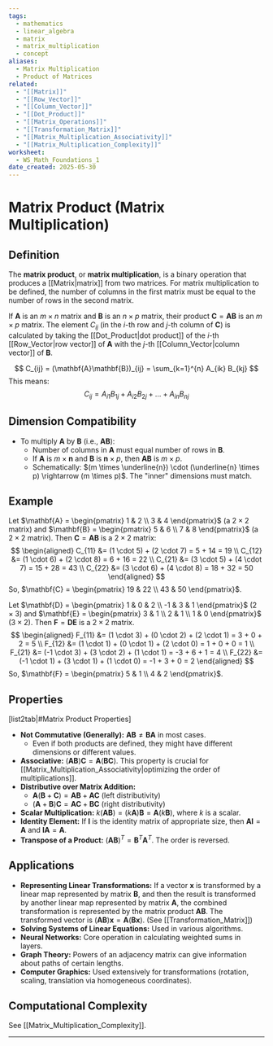 ```yaml
---
tags:
  - mathematics
  - linear_algebra
  - matrix
  - matrix_multiplication
  - concept
aliases:
  - Matrix Multiplication
  - Product of Matrices
related:
  - "[[Matrix]]"
  - "[[Row_Vector]]"
  - "[[Column_Vector]]"
  - "[[Dot_Product]]"
  - "[[Matrix_Operations]]"
  - "[[Transformation_Matrix]]"
  - "[[Matrix_Multiplication_Associativity]]"
  - "[[Matrix_Multiplication_Complexity]]"
worksheet:
  - WS_Math_Foundations_1
date_created: 2025-05-30
---
```

# Matrix Product (Matrix Multiplication)

## Definition
The **matrix product**, or **matrix multiplication**, is a binary operation that produces a [[Matrix|matrix]] from two matrices. For matrix multiplication to be defined, the number of columns in the first matrix must be equal to the number of rows in the second matrix.

If $\mathbf{A}$ is an $m \times n$ matrix and $\mathbf{B}$ is an $n \times p$ matrix, their product $\mathbf{C} = \mathbf{A}\mathbf{B}$ is an $m \times p$ matrix. The element $C_{ij}$ (in the $i$-th row and $j$-th column of $\mathbf{C}$) is calculated by taking the [[Dot_Product|dot product]] of the $i$-th [[Row_Vector|row vector]] of $\mathbf{A}$ with the $j$-th [[Column_Vector|column vector]] of $\mathbf{B}$.

$$ C_{ij} = (\mathbf{A}\mathbf{B})_{ij} = \sum_{k=1}^{n} A_{ik} B_{kj} $$
This means:
$$ C_{ij} = A_{i1}B_{1j} + A_{i2}B_{2j} + \dots + A_{in}B_{nj} $$

## Dimension Compatibility
- To multiply $\mathbf{A}$ by $\mathbf{B}$ (i.e., $\mathbf{A}\mathbf{B}$):
    - Number of columns in $\mathbf{A}$ must equal number of rows in $\mathbf{B}$.
    - If $\mathbf{A}$ is $m \times \mathbf{n}$ and $\mathbf{B}$ is $\mathbf{n} \times p$, then $\mathbf{A}\mathbf{B}$ is $m \times p$.
    - Schematically: $(m \times \underline{n}) \cdot (\underline{n} \times p) \rightarrow (m \times p)$. The "inner" dimensions must match.

## Example
Let $\mathbf{A} = \begin{pmatrix} 1 & 2 \\ 3 & 4 \end{pmatrix}$ (a $2 \times 2$ matrix) and $\mathbf{B} = \begin{pmatrix} 5 & 6 \\ 7 & 8 \end{pmatrix}$ (a $2 \times 2$ matrix).
Then $\mathbf{C} = \mathbf{A}\mathbf{B}$ is a $2 \times 2$ matrix:
$$
\begin{aligned}
C_{11} &= (1 \cdot 5) + (2 \cdot 7) = 5 + 14 = 19 \\
C_{12} &= (1 \cdot 6) + (2 \cdot 8) = 6 + 16 = 22 \\
C_{21} &= (3 \cdot 5) + (4 \cdot 7) = 15 + 28 = 43 \\
C_{22} &= (3 \cdot 6) + (4 \cdot 8) = 18 + 32 = 50
\end{aligned}
$$
So, $\mathbf{C} = \begin{pmatrix} 19 & 22 \\ 43 & 50 \end{pmatrix}$.

Let $\mathbf{D} = \begin{pmatrix} 1 & 0 & 2 \\ -1 & 3 & 1 \end{pmatrix}$ ($2 \times 3$) and $\mathbf{E} = \begin{pmatrix} 3 & 1 \\ 2 & 1 \\ 1 & 0 \end{pmatrix}$ ($3 \times 2$).
Then $\mathbf{F} = \mathbf{D}\mathbf{E}$ is a $2 \times 2$ matrix.
$$
\begin{aligned}
F_{11} &= (1 \cdot 3) + (0 \cdot 2) + (2 \cdot 1) = 3 + 0 + 2 = 5 \\
F_{12} &= (1 \cdot 1) + (0 \cdot 1) + (2 \cdot 0) = 1 + 0 + 0 = 1 \\
F_{21} &= (-1 \cdot 3) + (3 \cdot 2) + (1 \cdot 1) = -3 + 6 + 1 = 4 \\
F_{22} &= (-1 \cdot 1) + (3 \cdot 1) + (1 \cdot 0) = -1 + 3 + 0 = 2
\end{aligned}
$$
So, $\mathbf{F} = \begin{pmatrix} 5 & 1 \\ 4 & 2 \end{pmatrix}$.

## Properties
[list2tab|#Matrix Product Properties]
- **Not Commutative (Generally):** $\mathbf{A}\mathbf{B} \neq \mathbf{B}\mathbf{A}$ in most cases.
    - Even if both products are defined, they might have different dimensions or different values.
- **Associative:** $(\mathbf{A}\mathbf{B})\mathbf{C} = \mathbf{A}(\mathbf{B}\mathbf{C})$. This property is crucial for [[Matrix_Multiplication_Associativity|optimizing the order of multiplications]].
- **Distributive over Matrix Addition:**
    - $\mathbf{A}(\mathbf{B} + \mathbf{C}) = \mathbf{A}\mathbf{B} + \mathbf{A}\mathbf{C}$ (left distributivity)
    - $(\mathbf{A} + \mathbf{B})\mathbf{C} = \mathbf{A}\mathbf{C} + \mathbf{B}\mathbf{C}$ (right distributivity)
- **Scalar Multiplication:** $k(\mathbf{A}\mathbf{B}) = (k\mathbf{A})\mathbf{B} = \mathbf{A}(k\mathbf{B})$, where $k$ is a scalar.
- **Identity Element:** If $\mathbf{I}$ is the identity matrix of appropriate size, then $\mathbf{A}\mathbf{I} = \mathbf{A}$ and $\mathbf{I}\mathbf{A} = \mathbf{A}$.
- **Transpose of a Product:** $(\mathbf{A}\mathbf{B})^T = \mathbf{B}^T \mathbf{A}^T$. The order is reversed.

## Applications
- **Representing Linear Transformations:** If a vector $\mathbf{x}$ is transformed by a linear map represented by matrix $\mathbf{B}$, and then the result is transformed by another linear map represented by matrix $\mathbf{A}$, the combined transformation is represented by the matrix product $\mathbf{A}\mathbf{B}$. The transformed vector is $(\mathbf{A}\mathbf{B})\mathbf{x} = \mathbf{A}(\mathbf{B}\mathbf{x})$. (See [[Transformation_Matrix]])
- **Solving Systems of Linear Equations:** Used in various algorithms.
- **Neural Networks:** Core operation in calculating weighted sums in layers.
- **Graph Theory:** Powers of an adjacency matrix can give information about paths of certain lengths.
- **Computer Graphics:** Used extensively for transformations (rotation, scaling, translation via homogeneous coordinates).

## Computational Complexity
See [[Matrix_Multiplication_Complexity]].

---